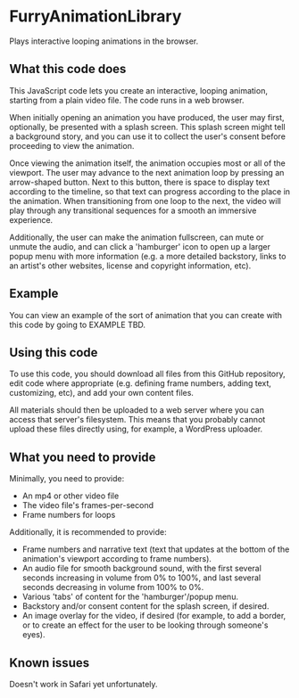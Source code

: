 # FurryAnimationLibrary

Plays interactive looping animations in the browser.


## What this code does

This JavaScript code lets you create an interactive, looping animation, starting from a plain video file. The code runs in a web browser.

When initially opening an animation you have produced, the user may first, optionally, be presented with a splash screen. This splash screen might tell a background story, and you can use it to collect the user's consent before proceeding to view the animation.

Once viewing the animation itself, the animation occupies most or all of the viewport. The user may advance to the next animation loop by pressing an arrow-shaped button. Next to this button, there is space to display text according to the timeline, so that text can progress according to the place in the animation. When transitioning from one loop to the next, the video will play through any transitional sequences for a smooth an immersive experience. 

Additionally, the user can make the animation fullscreen, can mute or unmute the audio, and can click a 'hamburger' icon to open up a larger popup menu with more information (e.g. a more detailed backstory, links to an artist's other websites, license and copyright information, etc).


## Example

You can view an example of the sort of animation that you can create with this code by going to EXAMPLE TBD.


## Using this code

To use this code, you should download all files from this GitHub repository, edit code where appropriate (e.g. defining frame numbers, adding text, customizing, etc), and add your own content files. 

All materials should then be uploaded to a web server where you can access that server's filesystem. This means that you probably cannot upload these files directly using, for example, a WordPress uploader. 


## What you need to provide

Minimally, you need to provide:

- An mp4 or other video file
- The video file's frames-per-second
- Frame numbers for loops


Additionally, it is recommended to provide:

- Frame numbers and narrative text (text that updates at the bottom of the animation's viewport according to frame numbers).
- An audio file for smooth background sound, with the first several seconds increasing in volume from 0% to 100%, and last several seconds decreasing in volume from 100% to 0%. 
- Various 'tabs' of content for the 'hamburger'/popup menu.
- Backstory and/or consent content for the splash screen, if desired.
- An image overlay for the video, if desired (for example, to add a border, or to create an effect for the user to be looking through someone's eyes).


## Known issues

Doesn't work in Safari yet unfortunately.
